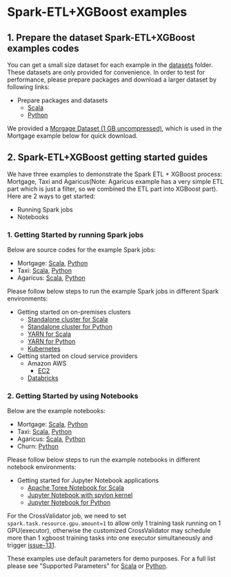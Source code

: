 # Spark-ETL+XGBoost examples

## 1. Prepare the dataset Spark-ETL+XGBoost examples codes

You can get a small size dataset for each example in the [datasets](../../datasets) folder. 
These datasets are only provided for convenience. In order to test for performance, 
please prepare packages and download a larger dataset by following links:
- Prepare packages and datasets
    - [Scala](../../docs/get-started/xgboost-examples/prepare-package-data/preparation-scala.md)
    - [Python](../../docs/get-started/xgboost-examples/prepare-package-data/preparation-python.md)

We provided a [Morgage Dataset (1 GB uncompressed)](https://rapidsai-data.s3.us-east-2.amazonaws.com/spark/mortgage.zip), 
which is used in the Mortgage example below for quick download.

## 2. Spark-ETL+XGBoost getting started guides
We have three examples to demonstrate the Spark ETL + XGBoost process: Mortgage, Taxi and Agaricus(Note: Agaricus example has 
a very simple ETL part which is just a filter, so we combined the ETL part into XGBoost part).
Here are 2 ways to get started:
- Running Spark jobs
- Notebooks

### 1. Getting Started by running Spark jobs


Below are source codes for the example Spark jobs:
- Mortgage: [Scala](../../examples/XGBoost-Examples/mortgage/scala/src/com/nvidia/spark/examples/mortgage), [Python](../../examples/XGBoost-Examples/mortgage/python/com/nvidia/spark/examples/mortgage)
- Taxi: [Scala](../../examples/XGBoost-Examples/taxi/scala/src/com/nvidia/spark/examples/taxi), [Python](../../examples/XGBoost-Examples/taxi/python/com/nvidia/spark/examples/taxi)
- Agaricus: [Scala](../../examples/XGBoost-Examples/agaricus/scala/src/com/nvidia/spark/examples/agaricus), [Python](../../examples/XGBoost-Examples/agaricus/python/com/nvidia/spark/examples/agaricus)


Please follow below steps to run the example Spark jobs in different Spark environments:
- Getting started on on-premises clusters
    - [Standalone cluster for Scala](../../docs/get-started/xgboost-examples/on-prem-cluster/standalone-scala.md)
    - [Standalone cluster for Python](../../docs/get-started/xgboost-examples/on-prem-cluster/standalone-python.md)
    - [YARN for Scala](../../docs/get-started/xgboost-examples/on-prem-cluster/yarn-scala.md)
    - [YARN for Python](../../docs/get-started/xgboost-examples/on-prem-cluster/yarn-python.md)
    - [Kubernetes](../../docs/get-started/xgboost-examples/on-prem-cluster/kubernetes-scala.md)
- Getting started on cloud service providers
    - Amazon AWS
        - [EC2](../../docs/get-started/xgboost-examples/csp/aws/ec2.md)
    - [Databricks](../../docs/get-started/xgboost-examples/csp/databricks/databricks.md)
  
### 2. Getting Started by using Notebooks


Below are the example notebooks:
- Mortgage: [Scala](../../examples/XGBoost-Examples/mortgage/notebooks/scala), [Python](../../examples/XGBoost-Examples/mortgage/notebooks/python)
- Taxi: [Scala](../../examples/XGBoost-Examples/taxi/notebooks/scala), [Python](../../examples/XGBoost-Examples/taxi/notebooks/python)
- Agaricus: [Scala](../../examples/XGBoost-Examples/agaricus/notebooks/scala), [Python](../../examples/XGBoost-Examples/agaricus/notebooks/python)
- Churn: [Python](../SQL+DF-Examples/customer-churn/notebooks/python)

Please follow below steps to run the example notebooks in different notebook environments:
- Getting started for Jupyter Notebook applications
    - [Apache Toree Notebook for Scala](../../docs/get-started/xgboost-examples/notebook/toree.md)
    - [Jupyter Notebook with spylon kernel](../../docs/get-started/xgboost-examples/notebook/spylon.md)
    - [Jupyter Notebook for Python](../../docs/get-started/xgboost-examples/notebook/python-notebook.md)
  
For the CrossValidator job, we need to set `spark.task.resource.gpu.amount=1` to allow only 1 training task running on 1 GPU(executor),
otherwise the customized CrossValidator may schedule more than 1 
xgboost training tasks into one executor simultaneously and trigger 
[issue-131](https://github.com/NVIDIA/spark-rapids-examples/issues/131).

These examples use default parameters for demo purposes. For a full list please see "Supported Parameters"
for [Scala](../../examples/XGBoost-Examples/app-parameters/supported_xgboost_parameters_scala.md) 
or [Python](../../examples/XGBoost-Examples/app-parameters/supported_xgboost_parameters_python.md).